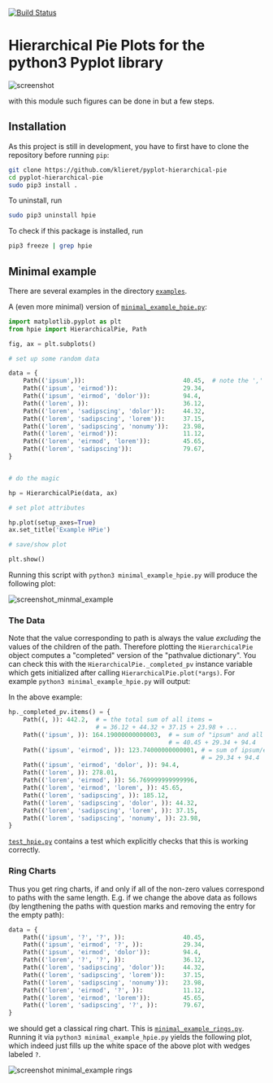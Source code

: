 [![Build Status](https://travis-ci.org/klieret/pyplot-hierarchical-pie.svg?branch=master)](https://travis-ci.org/klieret/pyplot-hierarchical-pie)


# Hierarchical Pie Plots for the python3 Pyplot library

![screenshot](https://cloud.githubusercontent.com/assets/13602468/20237536/68419834-a8d5-11e6-9e43-bc33a645c411.png)

with this module such figures can be done in but a few steps.

## Installation

As this project is still in development, you have to first have to clone the repository before running ```pip```:

```sh
git clone https://github.com/klieret/pyplot-hierarchical-pie
cd pyplot-hierarchical-pie
sudo pip3 install .
```

To uninstall, run

```sh
sudo pip3 uninstall hpie
```

To check if this package is installed, run

```sh
pip3 freeze | grep hpie
```


## Minimal example

There are several examples in the directory [```examples```](https://github.com/klieret/pyplot-hierarchical-pie/blob/master/examples/).  

A (even more minimal) version of [```minimal_example_hpie.py```](https://github.com/klieret/pyplot-hierarchical-pie/blob/master/examples/minimal_example_hpie.py):

```python
import matplotlib.pyplot as plt
from hpie import HierarchicalPie, Path

fig, ax = plt.subplots()

# set up some random data

data = {
    Path(('ipsum',)):                           40.45,  # note the ','
    Path(('ipsum', 'eirmod')):                  29.34,
    Path(('ipsum', 'eirmod', 'dolor')):         94.4,
    Path(('lorem', )):                          36.12,  
    Path(('lorem', 'sadipscing', 'dolor')):     44.32,
    Path(('lorem', 'sadipscing', 'lorem')):     37.15,
    Path(('lorem', 'sadipscing', 'nonumy')):    23.98,
    Path(('lorem', 'eirmod')):                  11.12,
    Path(('lorem', 'eirmod', 'lorem')):         45.65,
    Path(('lorem', 'sadipscing')):              79.67,
}


# do the magic

hp = HierarchicalPie(data, ax)

# set plot attributes

hp.plot(setup_axes=True)
ax.set_title('Example HPie')

# save/show plot

plt.show()

```

Running this script with ```python3 minimal_example_hpie.py``` will produce the following plot:

![screenshot_minmal_example](https://cloud.githubusercontent.com/assets/13602468/20247642/559798a8-a9d1-11e6-931c-bcf0869c8198.png)

### The Data 

Note that the value corresponding to path is always the value *excluding* the values of the children of the path. Therefore plotting the ```HierarchicalPie``` object computes a "completed" version of the "pathvalue dictionary". You can check this with the ```HierarchicalPie._completed_pv``` instance variable which gets initialized after calling ```HierarchicalPie.plot(*args)```. For example ```python3 minimal_example_hpie.py``` will output:

In the above example:

```python
hp._completed_pv.items() = {
	Path((, )): 442.2,  # = the total sum of all items = 
	                    # = 36.12 + 44.32 + 37.15 + 23.98 + ...
	Path(('ipsum', )): 164.19000000000003,  # = sum of "ipsum" and all of its children = 
	                                        # = 40.45 + 29.34 + 94.4
	Path(('ipsum', 'eirmod', )): 123.74000000000001, # = sum of ipsum/eirmod and all of its children =
	                                                 # = 29.34 + 94.4
	Path(('ipsum', 'eirmod', 'dolor', )): 94.4,
	Path(('lorem', )): 278.01,
	Path(('lorem', 'eirmod', )): 56.769999999999996,
	Path(('lorem', 'eirmod', 'lorem', )): 45.65,
	Path(('lorem', 'sadipscing', )): 185.12,
	Path(('lorem', 'sadipscing', 'dolor', )): 44.32,
	Path(('lorem', 'sadipscing', 'lorem', )): 37.15,
	Path(('lorem', 'sadipscing', 'nonumy', )): 23.98,
}

```

[```test_hpie.py```](https://github.com/klieret/pyplot-hierarchical-pie/blob/master/hpie/tests/test_hpie.py) contains a test which explicitly checks that this is working correctly.

### Ring Charts

Thus you get ring charts, if and only if all of the non-zero values correspond to paths with the same length. E.g. if we change the above data as follows (by lengthening the paths with question marks and removing the entry for the empty path):

```python
data = {
    Path(('ipsum', '?', '?', )):                40.45,
    Path(('ipsum', 'eirmod', '?', )):           29.34,
    Path(('ipsum', 'eirmod', 'dolor')):         94.4,
    Path(('lorem', '?', '?', )):                36.12,
    Path(('lorem', 'sadipscing', 'dolor')):     44.32,
    Path(('lorem', 'sadipscing', 'lorem')):     37.15,
    Path(('lorem', 'sadipscing', 'nonumy')):    23.98,
    Path(('lorem', 'eirmod', '?', )):           11.12,
    Path(('lorem', 'eirmod', 'lorem')):         45.65,
    Path(('lorem', 'sadipscing', '?', )):       79.67,
}

```

we should get a classical ring chart. This is [```minimal_example_rings.py```](https://github.com/klieret/pyplot-hierarchical-pie/blob/master/examples/minimal_example_hpie.py). Running it via ```python3 minimal_example_hpie.py``` yields the following plot, which indeed just fills up the white space of the above plot with wedges labeled ```?```.

![screenshot minimal_example rings](https://cloud.githubusercontent.com/assets/13602468/20247923/619b7662-a9d9-11e6-9d87-ea5e3da60503.png)